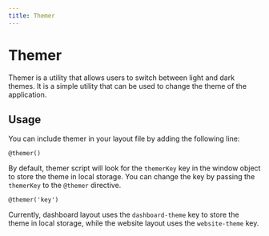 ```yaml
---
title: Themer
---
```


# Themer

Themer is a utility that allows users to switch between light and dark themes. It is a simple utility that can be used to change the theme of the application.

## Usage

You can include themer in your layout file by adding the following line:

```blade
@themer()
```

By default, themer script will look for the `themerKey` key in the window object to store the theme in local storage. You can change the key by passing the `themerKey` to the `@themer` directive.

```blade
@themer('key')
```

Currently, dashboard layout uses the `dashboard-theme` key to store the theme in local storage, while the website layout uses the `website-theme` key.